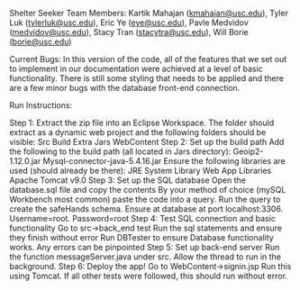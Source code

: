 Shelter Seeker
Team Members: Kartik Mahajan (kmahajan@usc.edu), Tyler Luk (tylerluk@usc.edu), Eric Ye (eye@usc.edu), Pavle Medvidov (medvidov@usc.edu), Stacy Tran (stacytra@usc.edu), Will Borie (borie@usc.edu)

Current Bugs: In this version of the code, all of the features that we set out to implement
in our documentation were achieved at a level of basic functionality. There is still some
styling that needs to be applied and there are a few minor bugs with the database front-end
connection.

Run Instructions:

Step 1: Extract the zip file into an Eclipse Workspace. 
The folder should extract as a dynamic web project and the following folders should be visible:
Src
Build
Extra
Jars
WebContent
Step 2: Set up the build path
Add the following to the build path (all located in Jars directory):
Geoip2-1.12.0.jar
Mysql-connector-java-5.4.16.jar
Ensure the following libraries are used (should already be there):
JRE System Library
Web App Libraries
Apache Tomcat v9.0
Step 3: Set up the SQL database
Open the database.sql file and copy the contents
By your method of choice (mySQL Workbench most common) paste the code into a query. Run the query to create the safeHands schema.
Ensure at database at port localhost:3306. Username=root. Password=root
Step 4: Test SQL connection and basic functionality
Go to src->back_end test
Run the sql statements and ensure they finish without error
Run DBTester to ensure Database functionality works. Any errors can be pinpointed
Step 5: Set up back-end server
Run the function messageServer.java under src.
Allow the thread to run in the background.
Step 6: Deploy the app!
Go to WebContent->signin.jsp
Run this using Tomcat.
If all other tests were followed, this should run without error.
